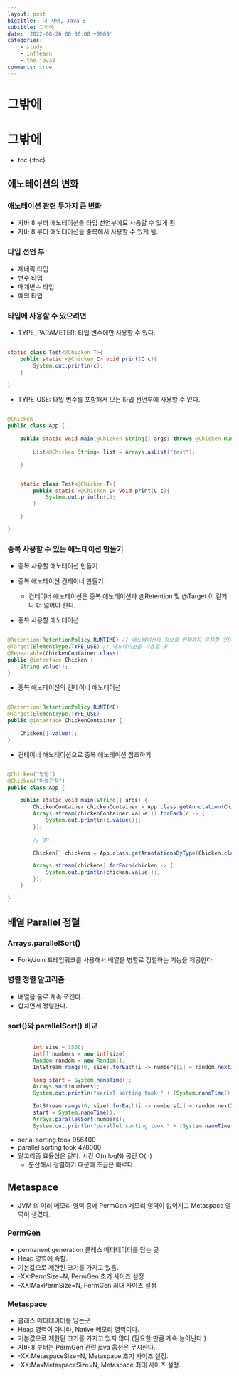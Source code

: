 ```yaml
---
layout: post
bigtitle: '더 자바, Java 8'
subtitle: 그밖에
date: '2022-08-26 00:00:00 +0900'
categories:
    - study
    - inflearn
    - the-java8
comments: true
---
```


# 그밖에

# 그밖에
* toc
{:toc}

## 애노테이션의 변화

### 애노테이션 관련 두가지 큰 변화
+ 자바 8 부터 애노테이션을 타입 선언부에도 사용할 수 있게 됨.
+ 자바 8 부터 애노테이션을 중복해서 사용할 수 있게 됨.

### 타입 선언 부
+ 제네릭 타입
+ 변수 타입
+ 매개변수 타입
+ 예외 타입

### 타입에 사용할 수 있으려면
+ TYPE_PARAMETER: 타입 변수에만 사용할 수 있다.

~~~java

static class Test<@Chicken T>{
    public static <@Chicken C> void print(C c){
        System.out.println(c);
    }

}

~~~

+ TYPE_USE: 타입 변수를 포함해서 모든 타입 선언부에 사용할 수 있다.

~~~java

@Chicken
public class App {

    public static void main(@Chicken String[] args) throws @Chicken RuntimeException {
        
        List<@Chicken String> list = Arrays.asList("test");

    }


    static class Test<@Chicken T>{
        public static <@Chicken C> void print(C c){
            System.out.println(c);
        }

    }

}

~~~

### 중복 사용할 수 있는 애노테이션 만들기
+ 중복 사용할 애노테이션 만들기
+ 중복 애노테이션 컨테이너 만들기
  + 컨테이너 애노테이션은 중복 애노테이션과 @Retention 및 @Target 이 같거나 더 넓어야 한다.

+ 중복 사용할 애노테이션

~~~java

@Retention(RetentionPolicy.RUNTIME) // 애노테이션의 정보를 언제까지 유지할 것인가
@Target(ElementType.TYPE_USE) // 애노테이션을 사용할 곳
@Repeatable(ChickenContainer.class)
public @interface Chicken {
    String value();
}

~~~

+ 중복 애노테이션의 컨테이너 애노테이션

~~~java

@Retention(RetentionPolicy.RUNTIME)
@Target(ElementType.TYPE_USE)
public @interface ChickenContainer {

    Chicken[] value();
}

~~~

+ 컨테이너 애노테이션으로 중복 애노테이션 참조하기

~~~java

@Chicken("양념")
@Chicken("마늘간장")
public class App {

    public static void main(String[] args) {
        ChickenContainer chickenContainer = App.class.getAnnotation(ChickenContainer.class);
        Arrays.stream(chickenContainer.value()).forEach(c -> {
            System.out.println(c.value());
        });
        
        // OR

        Chicken[] chickens = App.class.getAnnotationsByType(Chicken.class);

        Arrays.stream(chickens).forEach(chicken -> {
            System.out.println(chicken.value());
        });
    }

}

~~~

## 배열 Parallel 정렬

### Arrays.parallelSort()
+ Fork/Join 프레임워크를 사용해서 배열을 병렬로 정렬하는 기능을 제공한다.

### 병렬 정렬 알고리즘
+ 배열을 둘로 계속 쪼갠다.
+ 합치면서 정렬한다.

### sort()와 parallelSort() 비교

~~~java

		int size = 1500;
        int[] numbers = new int[size];
        Random random = new Random();
        IntStream.range(0, size).forEach(i -> numbers[i] = random.nextInt());

        long start = System.nanoTime();
        Arrays.sort(numbers);
        System.out.println("serial sorting took " + (System.nanoTime() - start));

        IntStream.range(0, size).forEach(i -> numbers[i] = random.nextInt());
        start = System.nanoTime();
        Arrays.parallelSort(numbers);
        System.out.println("parallel sorting took " + (System.nanoTime() - start));

~~~

+ serial sorting took 956400
+ parallel sorting took 478000
+ 알고리즘 효율성은 같다. 시간 O(n logN) 공간 O(n)
  + 분산해서 정렬하기 때문에 조금은 빠르다.

## Metaspace
+ JVM 의 여러 메모리 영역 중에 PermGen 메모리 영역이 없어지고 Metaspace 영역이 생겼다.

### PermGen
+ permanent generation 클래스 메타데이터를 담는 곳
+ Heap 영역에 속함.
+ 기본값으로 제한된 크기를 가지고 있음.
+ -XX:PermSize=N, PermGen 초기 사이즈 설정
+ -XX:MaxPermSize=N, PermGen 최대 사이즈 설정

### Metaspace
+ 클래스 메타데이터를 담는곳
+ Heap 영역이 아니라, Native 메모리 영역이다.
+ 기본값으로 제한된 크기를 가지고 있지 않다.(필요한 만큼 계속 늘어난다.)
+ 자바 8 부터는 PermGen 관련 java 옵션은 무시한다.
+ -XX:MetaspaceSize=N, Metaspace 초기 사이즈 설정.
+ -XX:MaxMetaspaceSize=N, Metaspace 최대 사이즈 설정.
